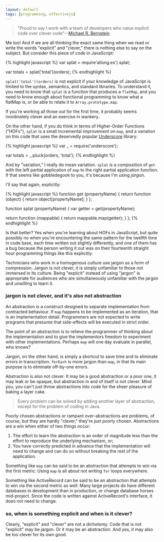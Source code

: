 ```yaml
---
layout: default
tags: [programming, effectivejs]
---
```


> "Proud to say I work with a team of developers who value explicit code over clever code"--[Michael R. Bernstein](http://michaelrbernste.in)

Me too! And if we are all thinking the exact same thing when we read or write the words "explicit" and "clever," there is nothing else to say on the subject. But consider this piece of code in JavaScript:

{% highlight javascript %}
var splat = require'allong.es').splat;

var totals = splat('total')(orders);
{% endhighlight %}

`splat('total')(orders)` is not explicit if your knowledge of JavaScript is limited to the syntax, semantics, and standard libraries. To understand it, you need to know that `splat` is a function that produces a `flatMap`, and you need to know enough about functional programming to know what a flatMap is, or be able to relate it to `Array.prototype.map`.

If you're working all those out for the first time, it probably seems inordinately clever and an exercise in wankery.

On the other hand, if you do think in terms of Higher-Order Functions ("HOFs"), `splat` is a small incremental improvement on `map`, and a variation on this code that uses the deservedly popular [Underscore](http://underscorejs.org) library:

{% highlight javascript %}
var _ = require('underscore');

var totals = _.pluck(orders, 'total');
{% endhighlight %}

And by "variation," I really do mean variation. `splat` is a composition of `get` with the left partial application of `map` to the right partial application function. If that seems like gobbledegook to you, it's because I'm using *jargon*.

I'll say that again, explicitly:

{% highlight javascript %}
function get (propertyName) {
  return function (object) {
    return object[propertyName];
  }
};

function splat (propertyName) {
  var getter = get(propertyName);
  
  return function (mappable) {
    return mappable.map(getter);
  }
};
{% endhighlight %}

Is that better? Yes when you're learning about HOFs in JavaScript, but quite possibly no when you're encountering the same pattern for the twelfth time in  code base, each time written out slightly differently, and one of them has a bug because the person writing it out was on their fourteenth straight hour programming things like this explicitly.

Technicians who work in a homogenous culture use jargon as a form of compression. Jargon is not clever, it is simply unfamiliar to those not immersed in its culture. Being "explicit" instead of using "jargon" is appropriate for audiences who are simultaneously unfamiliar with the jargon and unwilling to learn it.

### jargon is not clever, and it's also not abstraction

An abstraction is a construct designed to separate implementation from contracted behaviour. If `map` happens to be implemented as an iteration, that is an implementation detail. Programmers are not expected to write programs that presume that side-effects will be executed in strict order.

The point of an abstraction is to relieve the programmer of thinking about the implementation and to give the implementors freedom to experiment with other implementations. Perhaps `map` will one day evaluate in parallel, who knows?

Jargon, on the other hand, is simply a shortcut to save time and to eliminate errors in transcription. `forEach` is more jargon than `map`, in that its main purpose is to eliminate off-by-one errors.

Abstraction is also not clever. It may be a good abstraction or a poor one, it may leak or be opaque, but abstraction in and of itself is not clever. Mind you, you can't just throw abstractions into code for the sheer pleasure of baking a layer cake.

> Every problem can be solved by adding another layer of abstraction, except for the problem of coding in Java.

Poorly chosen abstractions or rampant over-abstractions are problems, of course, but they are hardly "clever," they're just poorly chosen. Abstractions are a win when either of two things occur:

1. The effort to learn the abstraction is an order of magnitude less than the effort to reproduce the underlying mechanism, or;
2. You have correctly predicted in advance that the implementation will need to change and can do so without breaking the rest of the application.

Something like `map` can be said to be an abstraction that attempts to win via the first metric: Using `map` is all about not writing `for` loops everywhere.

Something like ActiveRecord can be said to be an abstraction that attempts to win via the second metric as well: Many large projects do have different databases in development than in production, or change database horses mid-project. Since the code is written against ActiveRecord's interface, it does not need to change.

### so, when is something explicit and when is it clever?

Clearly, "explicit" and "clever" are not a dichotomy. Code that is not "explicit" may be jargon. Or it may be an abstraction. And yes, it may also be too clever for its own good.